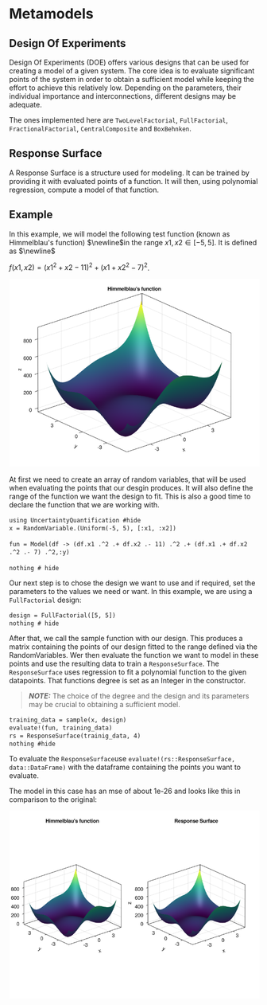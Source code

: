 # Metamodels
## Design Of Experiments

Design Of Experiments (DOE) offers various designs that can be used for creating a model of a given system. The core idea is to evaluate significant points of the system in order to obtain a sufficient model while keeping the effort to achieve this relatively low.
Depending on the parameters, their individual importance and interconnections, different designs may be adequate.

The ones implemented here are `TwoLevelFactorial`, `FullFactorial`, `FractionalFactorial`, `CentralComposite` and `BoxBehnken`.

## Response Surface

A Response Surface is a structure used for modeling. 
It can be trained by providing it with evaluated points of a function.
It will then, using polynomial regression, compute a model of that function.

## Example

In this example, we will model the following test function (known as Himmelblau's function) $\newline$in the range $x1, x2 ∈ [-5, 5]$. It is defined as $\newline$

$f(x1, x2) = (x1^2 + x2 - 11)^2 + (x1 + x2^2 - 7)^2$.

![Image](metamodels_himmelblau.png)

At first we need to create an array of random variables, that will be used when evaluating the points that our desgin produces.
It will also define the range of the function we want the design to fit.
This is also a good time to declare the function that we are working with.

```@example subset
using UncertaintyQuantification #hide
x = RandomVariable.(Uniform(-5, 5), [:x1, :x2])

fun = Model(df -> (df.x1 .^2 .+ df.x2 .- 11) .^2 .+ (df.x1 .+ df.x2 .^2 .- 7) .^2,:y)

nothing # hide
```

Our next step is to chose the design we want to use and if required, set the parameters to the values we need or want.
In this example, we are using a `FullFactorial` design:

```@example subset
design = FullFactorial([5, 5])
nothing # hide
```
After that, we call the sample function with our design.
This produces a matrix containing the points of our design fitted to the range defined via the RandomVariables.
Wer then evaluate the function we want to model in these points and use the resulting data to train a `ResponseSurface`.
The `ResponseSurface` uses regression to fit a polynomial function to the given datapoints.
That functions degree is set as an Integer in the constructor.

> **_NOTE:_**  The choice of the degree and the design and its parameters may be crucial to obtaining a sufficient model.

```@example subset
training_data = sample(x, design)
evaluate!(fun, training_data)
rs = ResponseSurface(trainig_data, 4)
nothing #hide
```
To evaluate the `ResponseSurface`use `evaluate!(rs::ResponseSurface, data::DataFrame)` with the dataframe containing the points you want to evaluate.

The model in this case has an mse of about 1e-26 and looks like this in comparison to the original:

![Image](metamodels_rs.png)





